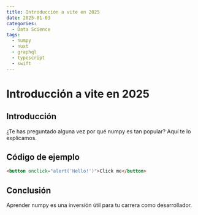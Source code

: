 ```yaml
---
title: Introducción a vite en 2025
date: 2025-01-03
categories:
  - Data Science
tags:
  - numpy
  - nuxt
  - graphql
  - typescript
  - swift
---
```


# Introducción a vite en 2025

## Introducción

¿Te has preguntado alguna vez por qué numpy es tan popular? Aquí te lo explicamos.

## Código de ejemplo

```html
<button onclick="alert('Hello!')">Click me</button>
```

## Conclusión

Aprender numpy es una inversión útil para tu carrera como desarrollador.
